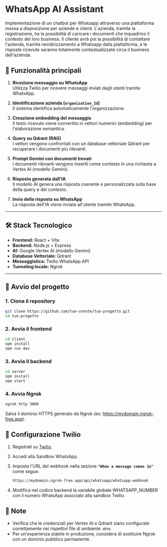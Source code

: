 # WhatsApp AI Assistant

Implementazione di un chatbot per Whatsapp attraverso una piattaforma messa a disposizione per aziende e clienti. L'azienda, tramite la registrazione, ha la possibilità di caricare i documenti che inquadrino il contesto del loro business. Il cliente avrà poi la possibilità di contattare l'azienda, tramite reindirizzamento a Whatsapp dalla piattaforma, e le risposte ricevute saranno totalmente contestualizzate circa il business dell'azienda. 

## 🧠 Funzionalità principali

1. **Ricezione messaggio su WhatsApp**  
   Utilizza Twilio per ricevere messaggi inviati dagli utenti tramite WhatsApp.

2. **Identificazione azienda (`organization_Id`)**  
   Il sistema identifica automaticamente l'organizzazione.

3. **Creazione embedding del messaggio**  
   Il testo ricevuto viene convertito in vettori numerici (embedding) per l'elaborazione semantica.

4. **Query su Qdrant (RAG)**  
   I vettori vengono confrontati con un database vettoriale Qdrant per recuperare i documenti più rilevanti.

5. **Prompt Gemini con documenti trovati**  
   I documenti rilevanti vengono inseriti come contesto in una richiesta a Vertex AI (modello Gemini).

6. **Risposta generata dall'IA**  
   Il modello AI genera una risposta coerente e personalizzata sulla base della query e del contesto.

7. **Invio della risposta su WhatsApp**  
   La risposta dell'IA viene inviata all'utente tramite WhatsApp.

---

## 🛠️ Stack Tecnologico

- **Frontend:** React + Vite  
- **Backend:** Node.js + Express  
- **AI:** Google Vertex AI (modello Gemini)  
- **Database Vettoriale:** Qdrant  
- **Messaggistica:** Twilio WhatsApp API  
- **Tunneling locale:** Ngrok

---

## 🚀 Avvio del progetto

### 1. Clona il repository

```bash
git clone https://github.com/tuo-utente/tuo-progetto.git
cd tuo-progetto
```

### 2. Avvia il frontend

```bash
cd client
npm install
npm run dev
```

### 3. Avvia il backend

```bash
cd server
npm install
npm start
```

### 4. Avvia Ngrok

```bash
ngrok http 3000
```
Salva il dominio HTTPS generato da Ngrok (es: https://mydomain.ngrok-free.app).

## 📲 Configurazione Twilio

1.  Registrati su [Twilio](https://www.twilio.com/).
2. Accedi alla Sandbox WhatsApp. 

3. Imposta l'URL del webhook nella sezione **`"When a message comes in"`** come segue:
   ```bash
   https://mydomain.ngrok-free.app/api/whatsapp/whatsapp-webhook
   ```
4. Modifica nel codice backend la variabile globale WHATSAPP_NUMBER con il numero WhatsApp associato alla sandbox Twilio.

## 📌 Note
- Verifica che le credenziali per Vertex AI e Qdrant siano configurate correttamente nei rispettivi file di ambiente .env.
- Per un'esperienza stabile in produzione, considera di sostituire Ngrok con un dominio pubblico permanente.
